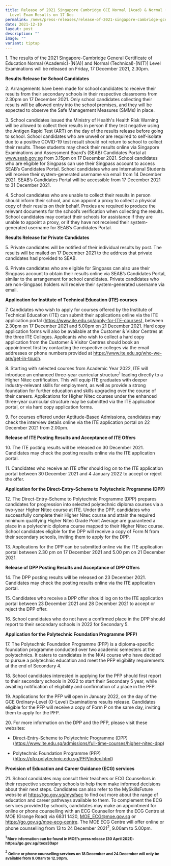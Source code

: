 ```yaml
---
title: Release of 2021 Singapore Cambridge GCE Normal (Acad) & Normal (Tech)
  Level Exam Results on 17 Dec
permalink: /news/press-releases/release-of-2021-singapore-cambridge-gce-nant-level-examination-results/
date: 2021-12-10
layout: post
description: ""
image: ""
variant: tiptap
---
```

<p>1. The results of the 2021 Singapore-Cambridge General Certificate of
Education Normal (Academic)-[N(A)] and Normal (Technical)-[N(T)] Level
Examinations will be released on Friday, 17 December 2021, 2.30pm.</p>
<p><strong>Results Release for School Candidates</strong>
</p>
<p>2. Arrangements have been made for school candidates to receive their
results from their secondary schools in their respective classrooms from
2.30pm on 17 December 2021. Only school candidates collecting their results
will be allowed entry into the school premises, and they will be expected
to observe the Safe Management Measures (SMMs) in place.</p>
<p>3. School candidates issued the Ministry of Health's Health Risk Warning
will be allowed to collect their results in person if they test negative
using the Antigen Rapid Test (ART) on the day of the results release before
going to school. School candidates who are unwell or are required to self-isolate
due to a positive COVID-19 test result should not return to school to collect
their results. These students may check their results online via Singapore
Examinations and Assessment Board’s (SEAB) Candidates Portal at <a href="https://www.seab.gov.sg/" rel="noopener noreferrer nofollow" target="_blank">www.seab.gov.sg</a> from
3.15pm on 17 December 2021. School candidates who are eligible for Singpass
can use their Singpass account to access SEAB’s Candidates Portal. School
candidates who are International Students will receive their system-generated
username via email from 14 December 2021. SEAB’s Candidates Portal will
be accessible from 17 December 2021 to 31 December 2021.</p>
<p>4. School candidates who are unable to collect their results in person
should inform their school, and can appoint a proxy to collect a physical
copy of their results on their behalf. Proxies are required to produce
the relevant documents for the school’s verification when collecting the
results. School candidates may contact their schools for assistance if
they are unable to appoint a proxy, or if they have not received their
system-generated username for SEAB’s Candidates Portal.</p>
<p><strong>Results Release for Private Candidates</strong>
</p>
<p>5. Private candidates will be notified of their individual results by
post. The results will be mailed on 17 December 2021 to the address that
private candidates had provided to SEAB.</p>
<p>6. Private candidates who are eligible for Singpass can also use their
Singpass account to obtain their results online via SEAB’s Candidates Portal,
similar to the arrangement for school candidates. Private candidates who
are non-Singpass holders will receive their system-generated username via
email.</p>
<p><strong>Application for Institute of Technical Education (ITE) courses</strong>
</p>
<p>7. Candidates who wish to apply for courses offered by the Institute of
Technical Education (ITE) can submit their applications online via the
ITE application portal (<a href="https://www.ite.edu.sg/apply-for-ITE-courses" rel="noopener noreferrer nofollow" target="_blank">https://www.ite.edu.sg/apply-for-ITE-courses</a>),
between 2.30pm on 17 December 2021 and 5.00pm on 21 December 2021. Hard
copy application forms will also be available at the Customer &amp; Visitor
Centres at the three ITE Colleges. Applicants who wish to collect a hard
copy application from the Customer &amp; Visitor Centres should book an
appointment first by contacting the respective colleges via the email addresses
or phone numbers provided at <a href="https://www.ite.edu.sg/who-we-are/get-in-touch" rel="noopener noreferrer nofollow" target="_blank">https://www.ite.edu.sg/who-we-are/get-in-touch</a>.</p>
<p>8. Starting with selected courses from Academic Year 2022, ITE will introduce
an enhanced three-year curricular structure<sup>1</sup> leading directly
to a Higher Nitec certification. This will equip ITE graduates with deeper
industry-relevant skills for employment, as well as provide a strong foundation
for further education and skills upgrading over the course of their careers.
Applications for Higher Nitec courses under the enhanced three-year curricular
structure may be submitted via the ITE application portal, or via hard
copy application forms.</p>
<p>9. For courses offered under Aptitude-Based Admissions, candidates may
check the interview details online via the ITE application portal on 22
December 2021 from 2.00pm.</p>
<p><strong>Release of ITE Posting Results and Acceptance of ITE Offers</strong>
</p>
<p>10. The ITE posting results will be released on 30 December 2021. Candidates
may check the posting results online via the ITE application portal.</p>
<p>11. Candidates who receive an ITE offer should log on to the ITE application
portal between 30 December 2021 and 4 January 2022 to accept or reject
the offer.</p>
<p><strong>Application for the Direct-Entry-Scheme to Polytechnic Programme (DPP)</strong>
</p>
<p>12. The Direct-Entry-Scheme to Polytechnic Programme (DPP) prepares candidates
for progression into selected polytechnic diploma courses via a two-year
Higher Nitec course at ITE. Under the DPP, candidates who successfully
complete their Higher Nitec course and attain the required minimum qualifying
Higher Nitec Grade Point Average are guaranteed a place in a polytechnic
diploma course mapped to their Higher Nitec course. School candidates eligible
for the DPP will receive a copy of Form N from their secondary schools,
inviting them to apply for the DPP.</p>
<p>13. Applications for the DPP can be submitted online via the ITE application
portal between 2.30 pm on 17 December 2021 and 5.00 pm on 21 December 2021.</p>
<p><strong>Release of DPP Posting Results and Acceptance of DPP Offers</strong>
</p>
<p>14. The DPP posting results will be released on 23 December 2021. Candidates
may check the posting results online via the ITE application portal.</p>
<p>15. Candidates who receive a DPP offer should log on to the ITE application
portal between 23 December 2021 and 28 December 2021 to accept or reject
the DPP offer.</p>
<p>16. School candidates who do not have a confirmed place in the DPP should
report to their secondary schools in 2022 for Secondary 5.</p>
<p><strong>Application for the Polytechnic Foundation Programme (PFP)</strong>
</p>
<p>17. The Polytechnic Foundation Programme (PFP) is a diploma-specific foundation
programme conducted over two academic semesters at the polytechnics. It
caters to candidates in the N(A) course who have decided to pursue a polytechnic
education and meet the PFP eligibility requirements at the end of Secondary
4.</p>
<p>18. School candidates interested in applying for the PFP should first
report to their secondary schools in 2022 to start their Secondary 5 year,
while awaiting notification of eligibility and confirmation of a place
in the PFP.</p>
<p>19. Applications for the PFP will open in January 2022, on the day of
the GCE Ordinary-Level (O-Level) Examinations results release. Candidates
eligible for the PFP will receive a copy of Form P on the same day, inviting
them to apply for the PFP.</p>
<p>20. For more information on the DPP and the PFP, please visit these websites:</p>
<ul data-tight="true" class="tight">
<li>
<p>Direct-Entry-Scheme to Polytechnic Programme (DPP)
<br>(<a href="https://www.ite.edu.sg/admissions/full-time-courses/higher-nitec-dpp" rel="noopener noreferrer nofollow" target="_blank">https://www.ite.edu.sg/admissions/full-time-courses/higher-nitec-dpp</a>)</p>
</li>
<li>
<p>Polytechnic Foundation Programme (PFP)
<br>(<a href="https://pfp.polytechnic.edu.sg/PFP/index.html" rel="noopener noreferrer nofollow" target="_blank">https://pfp.polytechnic.edu.sg/PFP/index.html</a>)</p>
</li>
</ul>
<p><strong>Provision of Education and Career Guidance (ECG) services</strong>
</p>
<p>21. School candidates may consult their teachers or ECG Counsellors in
their respective secondary schools to help them make informed decisions
about their next steps. Candidates can also refer to the MySkillsFuture
website at <a href="https://go.gov.sg/mysfsec" rel="noopener noreferrer nofollow" target="_blank">https://go.gov.sg/mysfsec</a> to
find out more about the range of education and career pathways available
to them. To complement the ECG services provided by schools, candidates
may make an appointment for online or phone counselling with an ECG Counsellor
from the ECG Centre at MOE (Grange Road) via 6831 1420, <a href="mailto:MOE_ECG@moe.gov.sg" rel="noopener noreferrer nofollow" target="_blank">MOE_ECG@moe.gov.sg</a> or
<a href="https://go.gov.sg/moe-ecg-centre" rel="noopener noreferrer nofollow" target="_blank">https://go.gov.sg/moe-ecg-centre</a>. The MOE ECG Centre will offer online
or phone counselling from 13 to 24 December 2021<sup>2</sup>, 9.00am to
5.00pm.</p>
<p><strong><sup><sub>1 </sub></sup><sub>More information can be found in MOE’s press release (30 April 2021): </sub><a href="https://go.gov.sg/itecs30apr" rel="noopener noreferrer nofollow" target="_blank"><sub>https://go.gov.sg/itecs30apr</sub></a></strong>
</p>
<p><strong><sup><sub>2</sub></sup><sub> Online or phone counselling services on 18 December and 24 December will only be available from 9.00am to 12.30pm.</sub></strong>
</p>
<p></p>